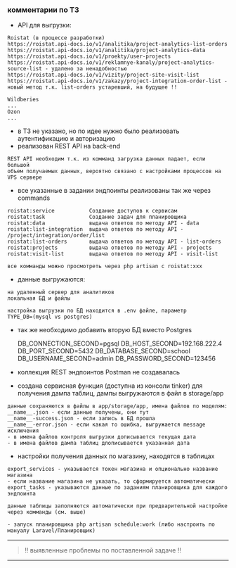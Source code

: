 ### комментарии по ТЗ
* API для выгрузки:
>
    Roistat (в процессе разработки)
    https://roistat.api-docs.io/v1/analitika/project-analytics-list-orders
    https://roistat.api-docs.io/v1/analitika/project-analytics-data
    https://roistat.api-docs.io/v1/proekty/user-projects
    https://roistat.api-docs.io/v1/reklamnye-kanaly/project-analytics-source-list - удалено за ненадобностью
    https://roistat.api-docs.io/v1/vizity/project-site-visit-list
    https://roistat.api-docs.io/v1/zakazy/project-integration-order-list - новый метод т.к. list-orders устаревший, на будущее !!
    
    Wildberies
    ...
    Ozon
    ...

* в ТЗ не указано, но по идее нужно было реализовать аутентификацию и авторизацию
* реализован REST API на back-end
>
    REST API необходим т.к. из комманд загрузка данных падает, если большой
    объем получаемых данных, вероятно связано с настройками процессов на VPS сервере
* все указанные в задании эндпоинты реализованы так же через commands
>
    roistat:service           Создание доступов к сервисам
    roistat:task              Создание задач для планировщика
    roistat:data              выдача ответов по методу API - data
    roistat:list-integration  выдача ответов по методу API - /project/integration/order/list
    roistat:list-orders       выдача ответов по методу API - list-orders
    roistat:projects          выдача ответов по методу API - projects
    roistat:visit-list        выдача ответов по методу API - visit-list

    все комманды можно просмотреть через php artisan c roistat:xxx

* данные выгружаются:
>
    на удаленный сервер для аналитиков
    локальная БД и файлы

>
    настройка выгрузки по БД находится в .env файле, параметр
    TYPE_DB=(mysql vs postgres)

* так же необходимо добавить вторую БД вместо Postgres

    DB_CONNECTION_SECOND=pgsql
    DB_HOST_SECOND=192.168.222.4
    DB_PORT_SECOND=5432
    DB_DATABASE_SECOND=school
    DB_USERNAME_SECOND=admin
    DB_PASSWORD_SECOND=123456

* коллекция REST эндпоинтов Postman не создавалась
* создана сервисная функция (доступна из консоли tinker) для получения дампа таблиц, дампы выгружаются в файл в storage/app

>
    данные сохраняются в файлы в app/storage/app, имена файлов по моделям:
    __name__.json - если данные получены, они тут
    __name__-success.json - если запись в БД прошла
    __name__-error.json - если какая то ошибка, выгружается message исключения
    - в имена файлов контроля выгрузки дописывается текущая дата
    - в имена файлов дампа таблиц длописывается указанная дата

* настройки получения данных по магазину, находятся в таблицах
>
    export_services - указывается токен магазина и опционально название магазина
    - если название магазина не указать, то сформируется автоматически
    export_tasks - указываются данные по заданиям планировщика для каждого эндпоинта

    данные таблицы заполняются автоматически при предварительной настройке через комманды (см. выше)

>
    - запуск планировщика php artisan schedule:work (либо настроить по мануалу Laravel/Планировщик)

---

> !! выявленные проблемы по поставленной задаче !!

---
